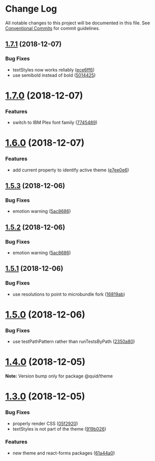 # Change Log

All notable changes to this project will be documented in this file.
See [Conventional Commits](https://conventionalcommits.org) for commit guidelines.

## [1.7.1](https://github.com/quid/ui-framework/compare/v1.7.0...v1.7.1) (2018-12-07)


### Bug Fixes

* textStyles now works reliably ([ece6ff6](https://github.com/quid/ui-framework/commit/ece6ff6))
* use semibold instead of bold ([5014425](https://github.com/quid/ui-framework/commit/5014425))





# [1.7.0](https://github.com/quid/ui-framework/compare/v1.6.0...v1.7.0) (2018-12-07)


### Features

* switch to IBM Plex font family ([7745489](https://github.com/quid/ui-framework/commit/7745489))





# [1.6.0](https://github.com/quid/ui-framework/compare/v1.5.3...v1.6.0) (2018-12-07)


### Features

* add current property to identify active theme ([e7ee0e6](https://github.com/quid/ui-framework/commit/e7ee0e6))





## [1.5.3](https://github.com/quid/ui-framework/compare/v1.5.1...v1.5.3) (2018-12-06)


### Bug Fixes

* emotion warning ([5ac8686](https://github.com/quid/ui-framework/commit/5ac8686))





## [1.5.2](https://github.com/quid/ui-framework/compare/v1.5.1...v1.5.2) (2018-12-06)


### Bug Fixes

* emotion warning ([5ac8686](https://github.com/quid/ui-framework/commit/5ac8686))





## [1.5.1](https://github.com/quid/ui-framework/compare/v1.5.0...v1.5.1) (2018-12-06)


### Bug Fixes

* use resolutions to point to microbundle fork ([16819ab](https://github.com/quid/ui-framework/commit/16819ab))





# [1.5.0](https://github.com/quid/ui-framework/compare/v1.4.0...v1.5.0) (2018-12-06)


### Bug Fixes

* use testPathPattern rather than runTestsByPath ([2350a80](https://github.com/quid/ui-framework/commit/2350a80))





# [1.4.0](https://github.com/quid/ui-framework/compare/v1.3.1...v1.4.0) (2018-12-05)

**Note:** Version bump only for package @quid/theme





# [1.3.0](https://github.com/quid/ui-framework/compare/v1.2.1...v1.3.0) (2018-12-05)


### Bug Fixes

* properly render CSS ([05f2920](https://github.com/quid/ui-framework/commit/05f2920))
* textStyles is not part of the theme ([919b026](https://github.com/quid/ui-framework/commit/919b026))


### Features

* new theme and react-forms packages ([61a44a0](https://github.com/quid/ui-framework/commit/61a44a0))
